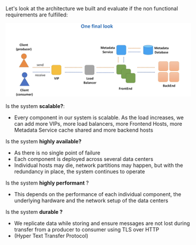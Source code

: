 Let's look at the architecture we built and evaluate if the non functional requirements are fulfilled: 

![](../images/FinalLook.png)

Is the system **scalable?**:
- Every component in our system is scalable. As the load increases, we can add more VIPs, more load balancers, more Frontend Hosts, more Metadata Service cache shared and more backend hosts

Is the system **highly available?**
- As there is no single point of failure
- Each component is deployed across several data centers
- Individual hosts may die, network partitions may happen, but with the redundancy in place, the system continues to operate

Is the system **highly performant** ?
- This depends on the performance of each individual component, the underlying hardware and the network setup of the data centers

Is the system **durable ?**
- We replicate data while storing and ensure messages are not lost during transfer from a producer to consumer using TLS over HTTP
- (Hyper Text Transfer Protocol)